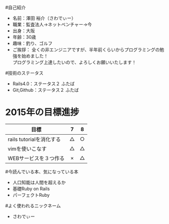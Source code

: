 #自己紹介
 - 名前：澤田 裕介（さわでぃー）  
 - 職業：監査法人→ネットベンチャー→今
 - 出身：大阪
 - 年齢：30歳
 - 趣味：釣り、ゴルフ
 - ご挨拶：
 全くの非エンジニアですが、半年前くらいからプログラミングの勉強を始めました！  
 プログラミング上達したいので、よろしくお願いいたします！

#技術のステータス
 - Rails4.0：ステータス２ ふたば  
 - Git,Github：ステータス２ ふたば  

# 2015年の目標進捗
|          目標          | 7 | 8 | 
| --------------------- |:---:|:---:|
| rails tutorialを消化する | △  | ○  |
|vimを使いこなす| △  | △  | 
| WEBサービスを３つ作る |  × | △  |


#今読んでいる本、気になっている本
 - 人口知能は人間を超えるか
 - 基礎Ruby on Rails  
 - パーフェクトRuby

#よく使われるニックネーム
 - さわでぃー
